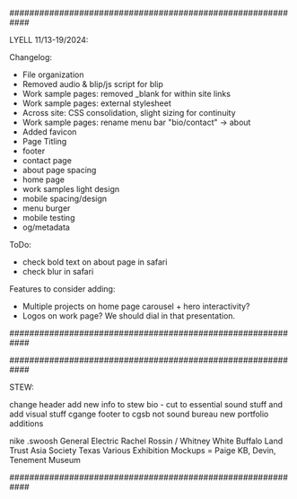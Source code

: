 

############################################################

LYELL 11/13-19/2024:

Changelog:

- File organization
- Removed audio & blip/js script for blip
- Work sample pages: removed _blank for within site links
- Work sample pages: external stylesheet
- Across site: CSS consolidation, slight sizing for continuity
- Work sample pages: rename menu bar "bio/contact" -> about
- Added favicon
- Page Titling
- footer
- contact page
- about page spacing
- home page
- work samples light design
- mobile spacing/design
- menu burger
- mobile testing
- og/metadata

ToDo:

- check bold text on about page in safari
- check blur in safari

Features to consider adding:

- Multiple projects on home page carousel + hero interactivity?
- Logos on work page? We should dial in that presentation.

############################################################



############################################################

STEW:

change header
add new info to stew bio - cut to essential sound stuff and add visual stuff
cgange footer to cgsb not sound bureau
new portfolio additions

nike .swoosh
General Electric
Rachel Rossin / Whitney
White Buffalo Land Trust
Asia Society Texas
Various Exhibition Mockups = Paige KB, Devin, 
Tenement Museum

############################################################